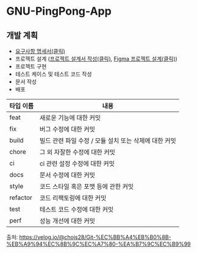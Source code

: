 # GNU-PingPong-App

## 개발 계획

- [요구사항 명세서(클릭)](./요구사항명세서/README.md)
- 프로젝트 설계 ([프로젝트 설계서 작성(클릭)](./프로젝트계획서/README.md), [Figma 프로젝트 설계(클릭)](https://www.figma.com/design/SPUGjiSFsxD8w9OGpCGOTK/%EC%95%B1-%EB%94%94%EC%9E%90%EC%9D%B8?node-id=0-1&t=x3o3fMjl39ZHbQxx-1))
- 프로젝트 구현
- 테스트 케이스 및 테스트 코드 작성
- 문서 작성
- 배포


| 타입 이름 | 내용                                                  |
| --------- | ----------------------------------------------------- |
| feat      | 새로운 기능에 대한 커밋                               |
| fix       | 버그 수정에 대한 커밋                                 |
| build     | 빌드 관련 파일 수정 / 모듈 설치 또는 삭제에 대한 커밋 |
| chore     | 그 외 자잘한 수정에 대한 커밋                         |
| ci        | ci 관련 설정 수정에 대한 커밋                         |
| docs      | 문서 수정에 대한 커밋                                 |
| style     | 코드 스타일 혹은 포맷 등에 관한 커밋                  |
| refactor  | 코드 리팩토링에 대한 커밋                             |
| test      | 테스트 코드 수정에 대한 커밋                          |
| perf      | 성능 개선에 대한 커밋                                 |

출처: https://velog.io/@chojs28/Git-%EC%BB%A4%EB%B0%8B-%EB%A9%94%EC%8B%9C%EC%A7%80-%EA%B7%9C%EC%B9%99
